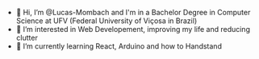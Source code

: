 - 👋 Hi, I’m @Lucas-Mombach and I'm in a Bachelor Degree in Computer Science at UFV (Federal University of Viçosa in Brazil)
- 👀 I’m interested in Web Developement, improving my life and reducing clutter
- 🌱 I’m currently learning React, Arduino and how to Handstand

<!---
Lucas-Mombach/Lucas-Mombach is a ✨ special ✨ repository because its `README.md` (this file) appears on your GitHub profile.
You can click the Preview link to take a look at your changes.
--->
